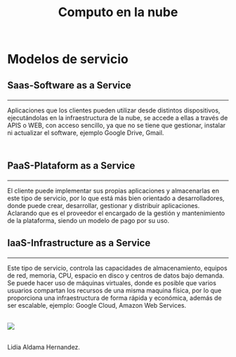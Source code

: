 <html>
<head>
<!-- CSS -->
<link rel="stylesheet" href="https://cdn.jsdelivr.net/npm/bootstrap@4.5.3/dist/css/bootstrap.min.css" integrity="sha384-TX8t27EcRE3e/ihU7zmQxVncDAy5uIKz4rEkgIXeMed4M0jlfIDPvg6uqKI2xXr2" crossorigin="anonymous">
<!-- jQuery and JS bundle w/ Popper.js -->
</head>
<body>

<div class="jumbotron">
  <h1 
      <p style="text-align:center">Computo en la nube</p></h1>
  <h1 class="display-4"></br>Modelos de servicio</h1>
  <h2
      <p class="lead">Saas-Software as a Service</p></h2>
  <hr class="my-4">
  <p>Aplicaciones que los clientes pueden utilizar desde distintos dispositivos, ejecutándolas en la infraestructura de la nube, se accede a ellas a través de APIS o WEB, con acceso sencillo, ya que no se tiene que gestionar, instalar ni actualizar el software, ejemplo Google Drive, Gmail.</p>
</div>

  <div class="jumbotron">
  <h2
    <p class="lead"></br>PaaS-Plataform as a Service</p></h2>
  <hr class="my-4">
  <p>El cliente puede implementar sus propias aplicaciones y almacenarlas en este tipo de servicio, por lo que está más bien orientado a desarrolladores, donde puede crear, desarrollar, gestionar y distribuir aplicaciones. Aclarando que es el proveedor el encargado de la gestión y mantenimiento de la plataforma, siendo un modelo de pago por su uso.</p>
</div>
  
  <div class="jumbotron">
  <h2
  <p class="lead">IaaS-Infrastructure as a Service</p></h2>
  <hr class="my-4">
  <p>Este tipo de servicio, controla las capacidades de almacenamiento, equipos de red, memoria, CPU, espacio en disco y centros de datos bajo demanda. Se puede hacer uso de máquinas virtuales, donde es posible que varios usuarios compartan los recursos de una misma maquina física, por lo que proporciona una infraestructura  de forma rápida y económica, además de ser escalable, ejemplo: Google Cloud, Amazon Web Services.</p>
</div>
</div>
</br><img src="https://cloudcomputinglanube.files.wordpress.com/2016/11/221.jpg">
 
</div>
	</br></br><p class="card-text ">Lidia Aldama Hernandez.</p>
  </div>
</div>
</body>
</html>
